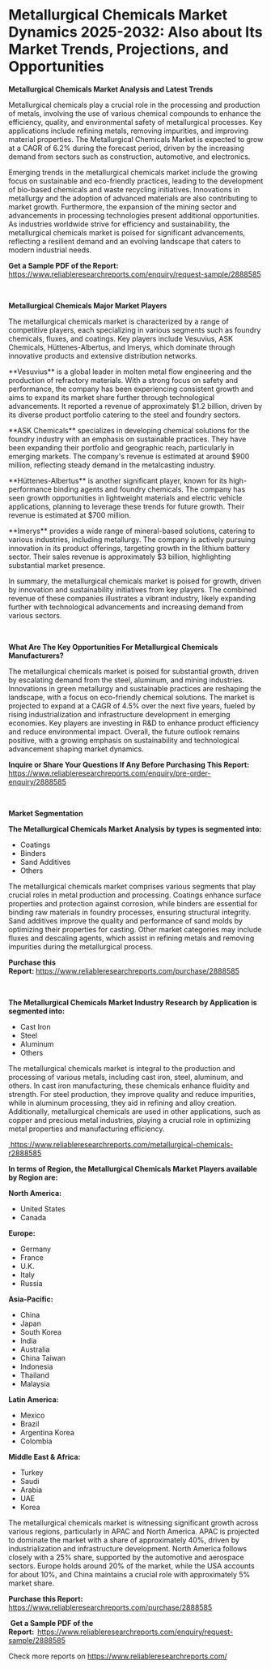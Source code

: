 <p><h1>Metallurgical Chemicals Market Dynamics 2025-2032: Also about Its Market Trends, Projections, and Opportunities</h1></p><p><strong>Metallurgical Chemicals Market Analysis and Latest Trends</strong></p>
<p><p>Metallurgical chemicals play a crucial role in the processing and production of metals, involving the use of various chemical compounds to enhance the efficiency, quality, and environmental safety of metallurgical processes. Key applications include refining metals, removing impurities, and improving material properties. The Metallurgical Chemicals Market is expected to grow at a CAGR of 6.2% during the forecast period, driven by the increasing demand from sectors such as construction, automotive, and electronics. </p><p>Emerging trends in the metallurgical chemicals market include the growing focus on sustainable and eco-friendly practices, leading to the development of bio-based chemicals and waste recycling initiatives. Innovations in metallurgy and the adoption of advanced materials are also contributing to market growth. Furthermore, the expansion of the mining sector and advancements in processing technologies present additional opportunities. As industries worldwide strive for efficiency and sustainability, the metallurgical chemicals market is poised for significant advancements, reflecting a resilient demand and an evolving landscape that caters to modern industrial needs.</p></p>
<p><strong>Get a Sample PDF of the Report:&nbsp;</strong> <a href="https://www.reliableresearchreports.com/enquiry/request-sample/2888585?utm_campaign=3492&utm_medium=2&utm_source=Github&utm_content=ia&utm_term=14032025&utm_id=metallurgical-chemicals">https://www.reliableresearchreports.com/enquiry/request-sample/2888585</a></p>
<p>&nbsp;</p>
<p><strong>Metallurgical Chemicals Major Market Players</strong></p>
<p><p>The metallurgical chemicals market is characterized by a range of competitive players, each specializing in various segments such as foundry chemicals, fluxes, and coatings. Key players include Vesuvius, ASK Chemicals, Hüttenes-Albertus, and Imerys, which dominate through innovative products and extensive distribution networks.</p><p>**Vesuvius** is a global leader in molten metal flow engineering and the production of refractory materials. With a strong focus on safety and performance, the company has been experiencing consistent growth and aims to expand its market share further through technological advancements. It reported a revenue of approximately $1.2 billion, driven by its diverse product portfolio catering to the steel and foundry sectors.</p><p>**ASK Chemicals** specializes in developing chemical solutions for the foundry industry with an emphasis on sustainable practices. They have been expanding their portfolio and geographic reach, particularly in emerging markets. The company's revenue is estimated at around $900 million, reflecting steady demand in the metalcasting industry.</p><p>**Hüttenes-Albertus** is another significant player, known for its high-performance binding agents and foundry chemicals. The company has seen growth opportunities in lightweight materials and electric vehicle applications, planning to leverage these trends for future growth. Their revenue is estimated at $700 million.</p><p>**Imerys** provides a wide range of mineral-based solutions, catering to various industries, including metallurgy. The company is actively pursuing innovation in its product offerings, targeting growth in the lithium battery sector. Their sales revenue is approximately $3 billion, highlighting substantial market presence.</p><p>In summary, the metallurgical chemicals market is poised for growth, driven by innovation and sustainability initiatives from key players. The combined revenue of these companies illustrates a vibrant industry, likely expanding further with technological advancements and increasing demand from various sectors.</p></p>
<p>&nbsp;</p>
<p><strong>What Are The Key Opportunities For Metallurgical Chemicals Manufacturers?</strong></p>
<p><p>The metallurgical chemicals market is poised for substantial growth, driven by escalating demand from the steel, aluminum, and mining industries. Innovations in green metallurgy and sustainable practices are reshaping the landscape, with a focus on eco-friendly chemical solutions. The market is projected to expand at a CAGR of 4.5% over the next five years, fueled by rising industrialization and infrastructure development in emerging economies. Key players are investing in R&D to enhance product efficiency and reduce environmental impact. Overall, the future outlook remains positive, with a growing emphasis on sustainability and technological advancement shaping market dynamics.</p></p>
<p><strong>Inquire or Share Your Questions If Any Before Purchasing This Report:</strong> <a href="https://www.reliableresearchreports.com/enquiry/pre-order-enquiry/2888585?utm_campaign=3492&utm_medium=2&utm_source=Github&utm_content=ia&utm_term=14032025&utm_id=metallurgical-chemicals">https://www.reliableresearchreports.com/enquiry/pre-order-enquiry/2888585</a></p>
<p>&nbsp;</p>
<p><strong>Market Segmentation</strong></p>
<p><strong>The Metallurgical Chemicals Market Analysis by types is segmented into:</strong></p>
<p><ul><li>Coatings</li><li>Binders</li><li>Sand Additives</li><li>Others</li></ul></p>
<p><p>The metallurgical chemicals market comprises various segments that play crucial roles in metal production and processing. Coatings enhance surface properties and protection against corrosion, while binders are essential for binding raw materials in foundry processes, ensuring structural integrity. Sand additives improve the quality and performance of sand molds by optimizing their properties for casting. Other market categories may include fluxes and descaling agents, which assist in refining metals and removing impurities during the metallurgical process.</p></p>
<p><strong>Purchase this Report:&nbsp;</strong><a href="https://www.reliableresearchreports.com/purchase/2888585?utm_campaign=3492&utm_medium=2&utm_source=Github&utm_content=ia&utm_term=14032025&utm_id=metallurgical-chemicals">https://www.reliableresearchreports.com/purchase/2888585</a></p>
<p>&nbsp;</p>
<p><strong>The Metallurgical Chemicals Market Industry Research by Application is segmented into:</strong></p>
<p><ul><li>Cast Iron</li><li>Steel</li><li>Aluminum</li><li>Others</li></ul></p>
<p><p>The metallurgical chemicals market is integral to the production and processing of various metals, including cast iron, steel, aluminum, and others. In cast iron manufacturing, these chemicals enhance fluidity and strength. For steel production, they improve quality and reduce impurities, while in aluminum processing, they aid in refining and alloy creation. Additionally, metallurgical chemicals are used in other applications, such as copper and precious metal industries, playing a crucial role in optimizing metal properties and manufacturing efficiency.</p></p>
<p><a href="https://www.reliableresearchreports.com/metallurgical-chemicals-r2888585?utm_campaign=3492&utm_medium=2&utm_source=Github&utm_content=ia&utm_term=14032025&utm_id=metallurgical-chemicals">&nbsp;https://www.reliableresearchreports.com/metallurgical-chemicals-r2888585</a></p>
<p><strong>In terms of Region, the Metallurgical Chemicals Market Players available by Region are:</strong></p>
<p>
    <p> <strong> North America: </strong>
        <ul>
            <li>United States</li>
            <li>Canada</li>
        </ul>
        </p> 
    <p> <strong> Europe: </strong>
        <ul>
            <li>Germany</li>
            <li>France</li>
            <li>U.K.</li>
            <li>Italy</li>
            <li>Russia</li>
        </ul>
        </p> 
    <p> <strong> Asia-Pacific: </strong>
        <ul>
            <li>China</li>
            <li>Japan</li>
            <li>South Korea</li>
            <li>India</li>
            <li>Australia</li>
            <li>China Taiwan</li>
            <li>Indonesia</li>
            <li>Thailand</li>
            <li>Malaysia</li>
        </ul>
        </p> 
    <p> <strong> Latin America: </strong>
        <ul>
            <li>Mexico</li>
            <li>Brazil</li>
            <li>Argentina Korea</li>
            <li>Colombia</li>
        </ul>
        </p> 
    <p> <strong> Middle East & Africa: </strong>
        <ul>
            <li>Turkey</li>
            <li>Saudi</li>
            <li>Arabia</li>
            <li>UAE</li>
            <li>Korea</li>
        </ul>
    </p>
    </p>
<p><p>The metallurgical chemicals market is witnessing significant growth across various regions, particularly in APAC and North America. APAC is projected to dominate the market with a share of approximately 40%, driven by industrialization and infrastructure development. North America follows closely with a 25% share, supported by the automotive and aerospace sectors. Europe holds around 20% of the market, while the USA accounts for about 10%, and China maintains a crucial role with approximately 5% market share.</p></p>
<p><strong>Purchase this Report: </strong><a href="https://www.reliableresearchreports.com/purchase/2888585?utm_campaign=3492&utm_medium=2&utm_source=Github&utm_content=ia&utm_term=14032025&utm_id=metallurgical-chemicals">https://www.reliableresearchreports.com/purchase/2888585</a></p>
<p>&nbsp;<strong>Get a Sample PDF of the Report:&nbsp;&nbsp;</strong><a href="https://www.reliableresearchreports.com/enquiry/request-sample/2888585?utm_campaign=3492&utm_medium=2&utm_source=Github&utm_content=ia&utm_term=14032025&utm_id=metallurgical-chemicals">https://www.reliableresearchreports.com/enquiry/request-sample/2888585</a></p>
<p><strong></strong></p>
<p>Check more reports on <a href="https://www.reliableresearchreports.com/?utm_campaign=3492&utm_medium=2&utm_source=Github&utm_content=ia&utm_term=14032025&utm_id=metallurgical-chemicals">https://www.reliableresearchreports.com/</a></p>